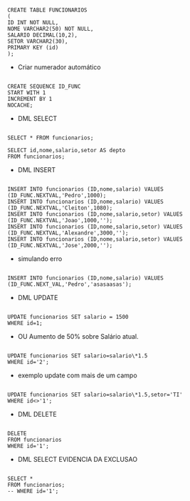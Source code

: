 ```

CREATE TABLE FUNCIONARIOS
(
ID INT NOT NULL,
NOME VARCHAR2(50) NOT NULL,
SALARIO DECIMAL(10,2),
SETOR VARCHAR2(30),
PRIMARY KEY (id)
);

```

- Criar numerador automático

```

CREATE SEQUENCE ID_FUNC
START WITH 1
INCREMENT BY 1
NOCACHE;

```

- DML SELECT

```

SELECT * FROM funcionarios;

SELECT id,nome,salario,setor AS depto
FROM funcionarios;

```

- DML INSERT

```

INSERT INTO funcionarios (ID,nome,salario) VALUES (ID_FUNC.NEXTVAL,'Pedro',1000);
INSERT INTO funcionarios (ID,nome,salario) VALUES (ID_FUNC.NEXTVAL,'Cleiton',1080);
INSERT INTO funcionarios (ID,nome,salario,setor) VALUES (ID_FUNC.NEXTVAL,'Joao',1000,'');
INSERT INTO funcionarios (ID,nome,salario,setor) VALUES (ID_FUNC.NEXTVAL,'Alexandre',3000,'');
INSERT INTO funcionarios (ID,nome,salario,setor) VALUES (ID_FUNC.NEXTVAL,'Jose',2000,'');

```

- simulando erro

```

INSERT INTO funcionarios (ID,nome,salario) VALUES (ID_FUNC.NEXT_VAL,'Pedro','asasaasas');

```

- DML UPDATE

```

UPDATE funcionarios SET salario = 1500
WHERE id=1;

```

- OU Aumento de 50% sobre Salário atual.

```

UPDATE funcionarios SET salario=salario\*1.5
WHERE id='2';

```

- exemplo update com mais de um campo

```

UPDATE funcionarios SET salario=salario\*1.5,setor='TI'
WHERE id<>'1';

```

- DML DELETE

```

DELETE
FROM funcionarios
WHERE id='1';

```

- DML SELECT EVIDENCIA DA EXCLUSAO

```

SELECT *
FROM funcionarios;
-- WHERE id='1';

```
